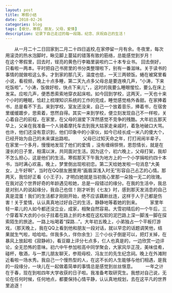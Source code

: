 ```yaml
---
layout: post
title: 寒假小结
date: 2018-02-26
categories: blog
tags: [缘分，寒假，朋友，父母，爱情] 
description: 记录下自己走过的每一段路，纪念、庆祝自己的生活！
--- 
```



&emsp;&emsp;从一月二十二日回家到二月二十四日返校,在家停留一月有余。冬夜里，每次用滚烫的热水泡脚时，瞅见脚上蔓延的错落有致的筋络，总能感觉到岁月！
&emsp;&emsp;在这个寒假里，回去时，锃亮的黄色行李箱里装啦约二十本专业书。 回去倒好，只看啦一两本。平时把自己书房里的书分类整理啦下，别有一番滋味。关于读书的事情的就做啦这么多。才到家的那几天，温度也低，一天三两顿饭。蜷在被窝里看小说，看视频，晚上十点多睡，第二天九点多父母总是要连唤几声，“小涛，下来吃饭啦”，“小涛，饭做好啦，快点下来儿”，，这时的我要么睡眼惺忪，要么在床上发呆。应啦几声，便悉悉索索地穿衣起床啦。如今回到学校，这两天，一天也十来个小时的睡眠，恰赶上梳理知识系统的工作的完成，睡觉感觉格外香甜。在家捧着书，总是看不下去。来到学校，室友还没来，自己一个放着音乐，捧着书，在宿舍里缓缓踱步，思索着，悠然自得。其实一来到学校，便立刻发现自己不一样啦，关心着自己的前程，在家里，在父母的溺爱下浑然感觉不竞争的残酷。大年初五那天早上，父亲在我准备一个人骑着摩托车去到我大姑家走亲戚时，着急地破口大骂。也许，他们还没有意识到，他们印象中的小家伙，如今已经长成一米八的傻大个，已经开始为自己的未来谋出路啦。
&emsp;&emsp;父母已过知天命之年，打打闹闹半辈子。在家里一个多月，慢慢地发现了他们的爱情 ，没有缠绵悱恻，恩怨情长，就是在漫长的日子里，相濡以沫，共同面对生活。因为这个，初六晚上，父母打架，我却不怎么担心，这是他们的生活。寒假那天下午我为地方上的一个小学捐啦约四十本书，当时满心欢喜。晚上，梦里倒出现啦初恋。第二天给她发啦一句消息“大美女，上午好啊”，当时在QQ朋友圈里用“画眉深浅入时无”形容自己忐忑的心情。那两天，我恰好正看《小王子》，才明白她就是当初我心里那一朵独一无二的玫瑰。在我对这个世界好奇的年龄遇见啦她，总是一段错过的缘分。在我的生活中，我总是对别人的说起缘分，我自己也信！刚才听到《七友》时，感到那天发消息的自己真是混蛋！我们的生活都才刚刚开始，绝不应该藕断丝连，这样于人于己都是伤害！关于爱情，认认真真地过好自己的生活，静静地等着她的到来。
&emsp;&emsp;家里年轻一辈儿的人如今都还没立业，成家，相聚自然容易。大雪初晴后的一个午后，三个穿着军大衣的小伙子拄着在路上折的木棍在这松软的泥巴路上深一脚浅一脚在探索陌生的旅途。一路上吆喝着“探路…”。大年初五晚上，小弟独占一个平板打游戏，（那天晚上，我在QQ上看到他和朋友一段对话，就以早恋的话题调笑他，结果就生气啦，哈哈哈。伴我多久，伴你余生）三个小伙子倒是可以，把灯关掉，在暴风上放起啦《寂静岭》，看豆瓣上评分七点多，仨人也真是的，一边欣赏一边评论，全无恐怖的意味。初六中午参加啦高中同学聚会，大家风华正茂，美味佳肴，碰杯，敬酒，与一票儿朋友聊天，参观母校、冯友兰的先生纪念祠。晚上在外滩附近看啦一场水秀。我自己一个慢热型的人，在这不长的人生能够与他们相遇，是我的一段缘分，一块儿在一起做着简单的事情总是感觉到丝丝惬意。
&emsp;&emsp;一年之计在于春，现在到啦四年大学收获的日子啦。我准备考取研究生。我想对自己说，无论在任何时候，任何地点，都要保持心情平静，认认真地规划，去在这平凡的世界里追逐！
